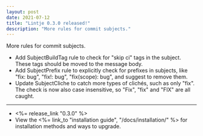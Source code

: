 ```yaml
---
layout: post
date: 2021-07-12
title: "Lintje 0.3.0 released!"
description: "More rules for commit subjects."
---
```


More rules for commit subjects.

- Add SubjectBuildTag rule to check for "skip ci" tags in the subject. These
  tags should be moved to the message body.
- Add SubjectPrefix rule to explicitly check for prefixes in subjects, like
  "fix: bug", "fix!: bug", "fix(scope): bug", and suggest to remove them.
- Update SubjectCliche to catch more types of clichés, such as only "fix". The
  check is now also case insensitive, so "Fix", "fix" and "FIX" are all caught.

---

- <%= release_link "0.3.0" %>
- View the <%= link_to "installation guide", "/docs/installation/" %> for installation methods and ways to upgrade.
